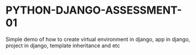 # PYTHON-DJANGO-ASSESSMENT-01
Simple demo of how to create virtual environment in django, app in django, project in django, template inheritance and etc
